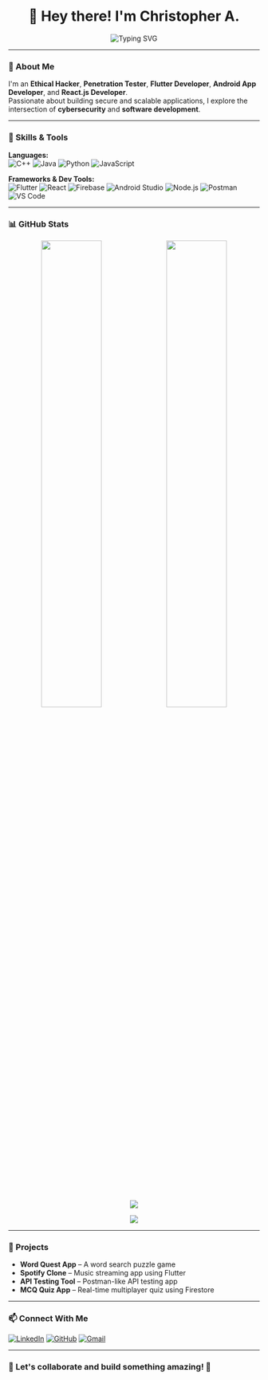 <h1 align="center">👋 Hey there! I'm Christopher A.</h1>

<p align="center">
  <img src="https://readme-typing-svg.herokuapp.com?font=Fira+Code&duration=3000&pause=1000&color=00F7FF&center=true&vCenter=true&width=435&lines=Ethical+Hacker;Flutter+Developer;React.js+Developer;Penetration+Tester;Android+App+Developer;Cybersecurity+Enthusiast;Open+Source+Contributor" alt="Typing SVG" />
</p>

---

### 🚀 About Me

I'm an **Ethical Hacker**, **Penetration Tester**, **Flutter Developer**, **Android App Developer**, and **React.js Developer**.  
Passionate about building secure and scalable applications, I explore the intersection of **cybersecurity** and **software development**.

---

### 🧠 Skills & Tools

**Languages:**  
![C++](https://img.shields.io/badge/C++-00599C?style=for-the-badge&logo=c%2B%2B&logoColor=white)
![Java](https://img.shields.io/badge/Java-ED8B00?style=for-the-badge&logo=java&logoColor=white)
![Python](https://img.shields.io/badge/Python-3776AB?style=for-the-badge&logo=python&logoColor=white)
![JavaScript](https://img.shields.io/badge/JavaScript-F7DF1E?style=for-the-badge&logo=javascript&logoColor=black)

**Frameworks & Dev Tools:**  
![Flutter](https://img.shields.io/badge/Flutter-02569B?style=for-the-badge&logo=flutter&logoColor=white)
![React](https://img.shields.io/badge/React-20232A?style=for-the-badge&logo=react&logoColor=61DAFB)
![Firebase](https://img.shields.io/badge/Firebase-ffca28?style=for-the-badge&logo=firebase&logoColor=black)
![Android Studio](https://img.shields.io/badge/Android%20Studio-3DDC84?style=for-the-badge&logo=android-studio&logoColor=white)
![Node.js](https://img.shields.io/badge/Node.js-339933?style=for-the-badge&logo=nodedotjs&logoColor=white)
![Postman](https://img.shields.io/badge/Postman-FF6C37?style=for-the-badge&logo=postman&logoColor=white)
![VS Code](https://img.shields.io/badge/VS%20Code-007ACC?style=for-the-badge&logo=visual-studio-code&logoColor=white)

---

### 📊 GitHub Stats

<p align="center">
  <img src="https://github-readme-stats.vercel.app/api?username=CHRIS-7777&show_icons=true&theme=tokyonight&hide_border=false" width="49%"/>
  <img src="https://github-readme-streak-stats.herokuapp.com?user=CHRIS-7777&theme=tokyonight&hide_border=false" width="49%"/>
</p>

<p align="center">
  <img src="https://github-readme-stats.vercel.app/api/top-langs/?username=CHRIS-7777&layout=compact&theme=tokyonight&hide_border=false"/>
</p>

<p align="center">
  <img src="https://github-profile-trophy.vercel.app/?username=CHRIS-7777&theme=algolia&margin-w=15&row=2&column=3"/>
</p>

---

### 💼 Projects

- **Word Quest App** – A word search puzzle game  
- **Spotify Clone** – Music streaming app using Flutter  
- **API Testing Tool** – Postman-like API testing app  
- **MCQ Quiz App** – Real-time multiplayer quiz using Firestore

---

### 📫 Connect With Me

[![LinkedIn](https://img.shields.io/badge/LinkedIn-blue?style=for-the-badge&logo=linkedin&logoColor=white)](https://www.linkedin.com/in/chris-2oo4/)
[![GitHub](https://img.shields.io/badge/GitHub-000?style=for-the-badge&logo=github&logoColor=white)](https://github.com/CHRIS-7777)
[![Gmail](https://img.shields.io/badge/Gmail-D14836?style=for-the-badge&logo=gmail&logoColor=white)](mailto:christ234r@gmail.com)

---

### 🧠 Let's collaborate and build something amazing! 🚀
